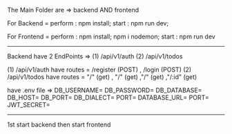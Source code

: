 The Main Folder are  => backend AND frontend  

For Backend =
  perform : npm install;
  start   : npm run dev;
   
For Frontend =
  perform : npm install; npm i nodemon;
  start   : npm run dev
****************************************
  Backend have 2 EndPoints => (1) /api/v1/auth
                              (2) /api/v1/todos

  (1) /api/v1/auth have routes = /register (POST) , /login  (POST)
  (2) /api/v1/todos have routes = "/" (get) , "/" (get) ,"/" (get) ,"/:id" (get)

  have .env file =>
                  DB_USERNAME=
                  DB_PASSWORD=
                  DB_DATABASE=
                  DB_HOST=
                  DB_PORT=
                  DB_DIALECT=
                  PORT=
                  DATABASE_URL=
                  PORT=
                  JWT_SECRET=

***************************************

1st start backend 
then start frontend 
